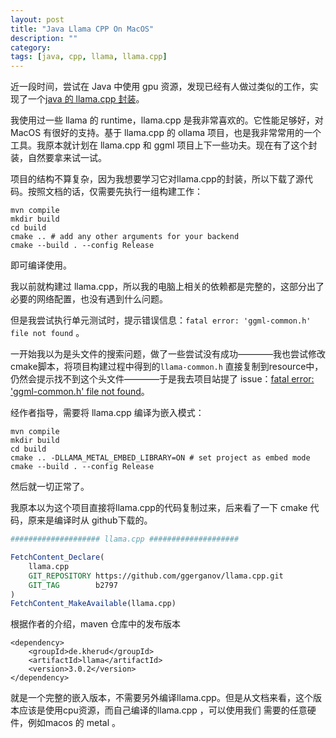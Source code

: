```yaml
---
layout: post
title: "Java Llama CPP On MacOS"
description: ""
category: 
tags: [java, cpp, llama, llama.cpp]
---
```



近一段时间，尝试在 Java 中使用 gpu 资源，发现已经有人做过类似的工作，实现了一个[java 的 llama.cpp 封装](https://github.com/kherud/java-llama.cpp)。

我使用过一些 llama 的 runtime，llama.cpp 是我非常喜欢的。它性能足够好，对 MacOS 有很好的支持。基于 llama.cpp 的 ollama 
项目，也是我非常常用的一个工具。我原本就计划在 llama.cpp 和 ggml 项目上下一些功夫。现在有了这个封装，自然要拿来试一试。

项目的结构不算复杂，因为我想要学习它对llama.cpp的封装，所以下载了源代码。按照文档的话，仅需要先执行一组构建工作：

```shell
mvn compile
mkdir build
cd build
cmake .. # add any other arguments for your backend
cmake --build . --config Release
```

即可编译使用。

我以前就构建过 llama.cpp，所以我的电脑上相关的依赖都是完整的，这部分出了必要的网络配置，也没有遇到什么问题。

但是我尝试执行单元测试时，提示错误信息：`fatal error: 'ggml-common.h' file not found` 。

一开始我以为是头文件的搜索问题，做了一些尝试没有成功————我也尝试修改cmake脚本，将项目构建过程中得到的`llama-common.h` 直接复制到resource中，仍然会提示找不到这个头文件————于是我去项目站提了 issue：[fatal error: 'ggml-common.h' file not found](https://github.com/kherud/java-llama.cpp/issues/61)。

经作者指导，需要将 llama.cpp 编译为嵌入模式：

```
mvn compile
mkdir build
cd build
cmake .. -DLLAMA_METAL_EMBED_LIBRARY=ON # set project as embed mode
cmake --build . --config Release
```

然后就一切正常了。

我原本以为这个项目直接将llama.cpp的代码复制过来，后来看了一下 cmake 代码，原来是编译时从 github下载的。

```cmake
#################### llama.cpp ####################

FetchContent_Declare(
	llama.cpp
	GIT_REPOSITORY https://github.com/ggerganov/llama.cpp.git
	GIT_TAG        b2797
)
FetchContent_MakeAvailable(llama.cpp)
```

根据作者的介绍，maven 仓库中的发布版本

```pom
<dependency>
    <groupId>de.kherud</groupId>
    <artifactId>llama</artifactId>
    <version>3.0.2</version>
</dependency>
```

就是一个完整的嵌入版本，不需要另外编译llama.cpp。但是从文档来看，这个版本应该是使用cpu资源，而自己编译的llama.cpp ，可以使用我们
需要的任意硬件，例如macos 的 metal 。
